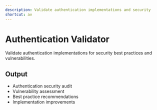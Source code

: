 ```yaml
---
description: Validate authentication implementations and security
shortcut: av
---
```


# Authentication Validator

Validate authentication implementations for security best practices and vulnerabilities.

## Output

- Authentication security audit
- Vulnerability assessment
- Best practice recommendations
- Implementation improvements
